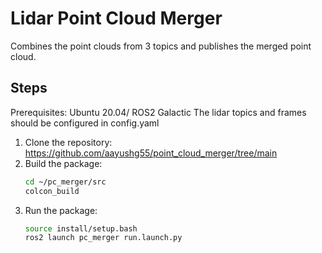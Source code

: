 # Lidar Point Cloud Merger
Combines the point clouds from 3 topics and publishes the merged point cloud. 


## Steps
Prerequisites: Ubuntu 20.04/ ROS2 Galactic
The lidar topics and frames should be configured in config.yaml
1. Clone the repository: https://github.com/aayushg55/point_cloud_merger/tree/main
2. Build the package:
   ```bash
   cd ~/pc_merger/src
   colcon_build
   ```
3. Run the package:
   ```bash
   source install/setup.bash
   ros2 launch pc_merger run.launch.py
   ```

